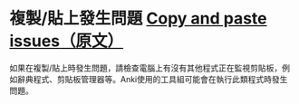 # 複製/貼上發生問題 [Copy and paste issues<span class="original-link">（原文）</span>](https://docs.ankiweb.net/platform/windows/copy-and-paste.html)

如果在複製/貼上時發生問題，請檢查電腦上有沒有其他程式正在監視剪貼板，例如辭典程式、剪貼板管理器等。Anki使用的工具組可能會在執行此類程式時發生問題。
